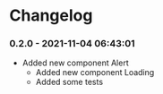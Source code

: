 # Changelog
### 0.2.0 - 2021-11-04 06:43:01
- Added new component Alert
  - Added new component Loading
  - Added some tests
